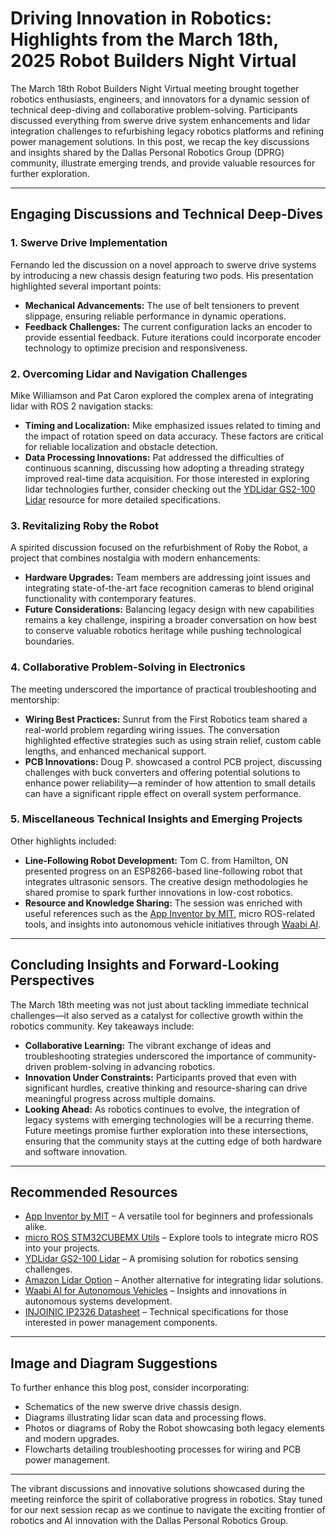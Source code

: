 # Driving Innovation in Robotics: Highlights from the March 18th, 2025 Robot Builders Night Virtual

The March 18th Robot Builders Night Virtual meeting brought together robotics enthusiasts, engineers, and innovators for a dynamic session of technical deep-diving and collaborative problem-solving. Participants discussed everything from swerve drive system enhancements and lidar integration challenges to refurbishing legacy robotics platforms and refining power management solutions. In this post, we recap the key discussions and insights shared by the Dallas Personal Robotics Group (DPRG) community, illustrate emerging trends, and provide valuable resources for further exploration.

---

## Engaging Discussions and Technical Deep-Dives

### 1. Swerve Drive Implementation

Fernando led the discussion on a novel approach to swerve drive systems by introducing a new chassis design featuring two pods. His presentation highlighted several important points:
- **Mechanical Advancements:** The use of belt tensioners to prevent slippage, ensuring reliable performance in dynamic operations.
- **Feedback Challenges:** The current configuration lacks an encoder to provide essential feedback. Future iterations could incorporate encoder technology to optimize precision and responsiveness.

### 2. Overcoming Lidar and Navigation Challenges

Mike Williamson and Pat Caron explored the complex arena of integrating lidar with ROS 2 navigation stacks:
- **Timing and Localization:** Mike emphasized issues related to timing and the impact of rotation speed on data accuracy. These factors are critical for reliable localization and obstacle detection.
- **Data Processing Innovations:** Pat addressed the difficulties of continuous scanning, discussing how adopting a threading strategy improved real-time data acquisition. For those interested in exploring lidar technologies further, consider checking out the [YDLidar GS2-100 Lidar](https://ca.robotshop.com/products/ydlidar-gs2-100-lidar-30cm-w-808nm-waveband?qd=b2bd334d979f603e4a18d28f8e3bb464) resource for more detailed specifications.

### 3. Revitalizing Roby the Robot

A spirited discussion focused on the refurbishment of Roby the Robot, a project that combines nostalgia with modern enhancements:
- **Hardware Upgrades:** Team members are addressing joint issues and integrating state-of-the-art face recognition cameras to blend original functionality with contemporary features.
- **Future Considerations:** Balancing legacy design with new capabilities remains a key challenge, inspiring a broader conversation on how best to conserve valuable robotics heritage while pushing technological boundaries.

### 4. Collaborative Problem-Solving in Electronics

The meeting underscored the importance of practical troubleshooting and mentorship:
- **Wiring Best Practices:** Sunrut from the First Robotics team shared a real-world problem regarding wiring issues. The conversation highlighted effective strategies such as using strain relief, custom cable lengths, and enhanced mechanical support.
- **PCB Innovations:** Doug P. showcased a control PCB project, discussing challenges with buck converters and offering potential solutions to enhance power reliability—a reminder of how attention to small details can have a significant ripple effect on overall system performance.

### 5. Miscellaneous Technical Insights and Emerging Projects

Other highlights included:
- **Line-Following Robot Development:** Tom C. from Hamilton, ON presented progress on an ESP8266-based line-following robot that integrates ultrasonic sensors. The creative design methodologies he shared promise to spark further innovations in low-cost robotics.
- **Resource and Knowledge Sharing:** The session was enriched with useful references such as the [App Inventor by MIT](https://appinventor.mit.edu/), micro ROS-related tools, and insights into autonomous vehicle initiatives through [Waabi AI](https://waabi.ai/).

---

## Concluding Insights and Forward-Looking Perspectives

The March 18th meeting was not just about tackling immediate technical challenges—it also served as a catalyst for collective growth within the robotics community. Key takeaways include:

- **Collaborative Learning:** The vibrant exchange of ideas and troubleshooting strategies underscored the importance of community-driven problem-solving in advancing robotics.
- **Innovation Under Constraints:** Participants proved that even with significant hurdles, creative thinking and resource-sharing can drive meaningful progress across multiple domains.
- **Looking Ahead:** As robotics continues to evolve, the integration of legacy systems with emerging technologies will be a recurring theme. Future meetings promise further exploration into these intersections, ensuring that the community stays at the cutting edge of both hardware and software innovation.

---

## Recommended Resources

- [App Inventor by MIT](https://appinventor.mit.edu/) – A versatile tool for beginners and professionals alike.
- [micro ROS STM32CUBEMX Utils](https://github.com/micro-ROS/micro_ros_stm32cubemx_utils/issues/131) – Explore tools to integrate micro ROS into your projects.
- [YDLidar GS2-100 Lidar](https://ca.robotshop.com/products/ydlidar-gs2-100-lidar-30cm-w-808nm-waveband?qd=b2bd334d979f603e4a18d28f8e3bb464) – A promising solution for robotics sensing challenges.
- [Amazon Lidar Option](https://www.amazon.com/dp/B0B258RJL1) – Another alternative for integrating lidar solutions.
- [Waabi AI for Autonomous Vehicles](https://waabi.ai/) – Insights and innovations in autonomous systems development.
- [INJOINIC IP2326 Datasheet](https://www.lcsc.com/datasheet/lcsc_datasheet_2304062030_INJOINIC-IP2326_C2832094.pdf) – Technical specifications for those interested in power management components.

---

## Image and Diagram Suggestions

To further enhance this blog post, consider incorporating:
- Schematics of the new swerve drive chassis design.
- Diagrams illustrating lidar scan data and processing flows.
- Photos or diagrams of Roby the Robot showcasing both legacy elements and modern upgrades.
- Flowcharts detailing troubleshooting processes for wiring and PCB power management.

---

The vibrant discussions and innovative solutions showcased during the meeting reinforce the spirit of collaborative progress in robotics. Stay tuned for our next session recap as we continue to navigate the exciting frontier of robotics and AI innovation with the Dallas Personal Robotics Group.